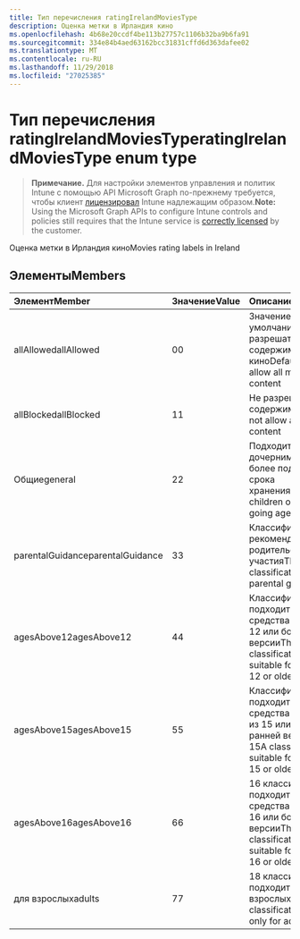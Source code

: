 ```yaml
---
title: Тип перечисления ratingIrelandMoviesType
description: Оценка метки в Ирландия кино
ms.openlocfilehash: 4b68e20ccdf4be113b27757c1106b32ba9b6fa91
ms.sourcegitcommit: 334e84b4aed63162bcc31831cffd6d363dafee02
ms.translationtype: MT
ms.contentlocale: ru-RU
ms.lasthandoff: 11/29/2018
ms.locfileid: "27025385"
---
```

# <a name="ratingirelandmoviestype-enum-type"></a><span data-ttu-id="dca12-103">Тип перечисления ratingIrelandMoviesType</span><span class="sxs-lookup"><span data-stu-id="dca12-103">ratingIrelandMoviesType enum type</span></span>

> <span data-ttu-id="dca12-104">**Примечание.** Для настройки элементов управления и политик Intune с помощью API Microsoft Graph по-прежнему требуется, чтобы клиент [лицензировал](https://go.microsoft.com/fwlink/?linkid=839381) Intune надлежащим образом.</span><span class="sxs-lookup"><span data-stu-id="dca12-104">**Note:** Using the Microsoft Graph APIs to configure Intune controls and policies still requires that the Intune service is [correctly licensed](https://go.microsoft.com/fwlink/?linkid=839381) by the customer.</span></span>

<span data-ttu-id="dca12-105">Оценка метки в Ирландия кино</span><span class="sxs-lookup"><span data-stu-id="dca12-105">Movies rating labels in Ireland</span></span>
## <a name="members"></a><span data-ttu-id="dca12-106">Элементы</span><span class="sxs-lookup"><span data-stu-id="dca12-106">Members</span></span>
|<span data-ttu-id="dca12-107">Элемент</span><span class="sxs-lookup"><span data-stu-id="dca12-107">Member</span></span>|<span data-ttu-id="dca12-108">Значение</span><span class="sxs-lookup"><span data-stu-id="dca12-108">Value</span></span>|<span data-ttu-id="dca12-109">Описание</span><span class="sxs-lookup"><span data-stu-id="dca12-109">Description</span></span>|
|:---|:---|:---|
|<span data-ttu-id="dca12-110">allAllowed</span><span class="sxs-lookup"><span data-stu-id="dca12-110">allAllowed</span></span>|<span data-ttu-id="dca12-111">0</span><span class="sxs-lookup"><span data-stu-id="dca12-111">0</span></span>|<span data-ttu-id="dca12-112">Значение по умолчанию, разрешать все содержимое кино</span><span class="sxs-lookup"><span data-stu-id="dca12-112">Default value, allow all movies content</span></span>|
|<span data-ttu-id="dca12-113">allBlocked</span><span class="sxs-lookup"><span data-stu-id="dca12-113">allBlocked</span></span>|<span data-ttu-id="dca12-114">1</span><span class="sxs-lookup"><span data-stu-id="dca12-114">1</span></span>|<span data-ttu-id="dca12-115">Не разрешать любое содержимое кино</span><span class="sxs-lookup"><span data-stu-id="dca12-115">Do not allow any movies content</span></span>|
|<span data-ttu-id="dca12-116">Общие</span><span class="sxs-lookup"><span data-stu-id="dca12-116">general</span></span>|<span data-ttu-id="dca12-117">2</span><span class="sxs-lookup"><span data-stu-id="dca12-117">2</span></span>|<span data-ttu-id="dca12-118">Подходит для дочерними school более подробное срока хранения</span><span class="sxs-lookup"><span data-stu-id="dca12-118">Suitable for children of school going age</span></span>|
|<span data-ttu-id="dca12-119">parentalGuidance</span><span class="sxs-lookup"><span data-stu-id="dca12-119">parentalGuidance</span></span>|<span data-ttu-id="dca12-120">3</span><span class="sxs-lookup"><span data-stu-id="dca12-120">3</span></span>|<span data-ttu-id="dca12-121">Классификация стр рекомендует родительского участия</span><span class="sxs-lookup"><span data-stu-id="dca12-121">The PG classification advises parental guidance</span></span>|
|<span data-ttu-id="dca12-122">agesAbove12</span><span class="sxs-lookup"><span data-stu-id="dca12-122">agesAbove12</span></span>|<span data-ttu-id="dca12-123">4</span><span class="sxs-lookup"><span data-stu-id="dca12-123">4</span></span>|<span data-ttu-id="dca12-124">Классификация 12 a подходит для средства просмотра 12 или более ранней версии</span><span class="sxs-lookup"><span data-stu-id="dca12-124">The 12A classification is suitable for viewers of 12 or older</span></span>|
|<span data-ttu-id="dca12-125">agesAbove15</span><span class="sxs-lookup"><span data-stu-id="dca12-125">agesAbove15</span></span>|<span data-ttu-id="dca12-126">5</span><span class="sxs-lookup"><span data-stu-id="dca12-126">5</span></span>|<span data-ttu-id="dca12-127">Классификация 15A подходит для средства просмотра из 15 или более ранней версии</span><span class="sxs-lookup"><span data-stu-id="dca12-127">The 15A classification is suitable for viewers of 15 or older</span></span>|
|<span data-ttu-id="dca12-128">agesAbove16</span><span class="sxs-lookup"><span data-stu-id="dca12-128">agesAbove16</span></span>|<span data-ttu-id="dca12-129">6</span><span class="sxs-lookup"><span data-stu-id="dca12-129">6</span></span>|<span data-ttu-id="dca12-130">16 классификации подходит для средства просмотра 16 или более ранней версии</span><span class="sxs-lookup"><span data-stu-id="dca12-130">The 16 classification is suitable for viewers of 16 or older</span></span>|
|<span data-ttu-id="dca12-131">для взрослых</span><span class="sxs-lookup"><span data-stu-id="dca12-131">adults</span></span>|<span data-ttu-id="dca12-132">7</span><span class="sxs-lookup"><span data-stu-id="dca12-132">7</span></span>|<span data-ttu-id="dca12-133">18 классификации подходит только для взрослых</span><span class="sxs-lookup"><span data-stu-id="dca12-133">The 18 classification, suitable only for adults</span></span>|



